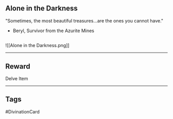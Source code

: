 ## Alone in the Darkness
"Sometimes, the most beautiful treasures...are the ones you cannot have." 
- Beryl, Survivor from the Azurite Mines
## 
![[Alone in the Darkness.png]]

---
## Reward
Delve Item

---
## Tags
#DivinationCard